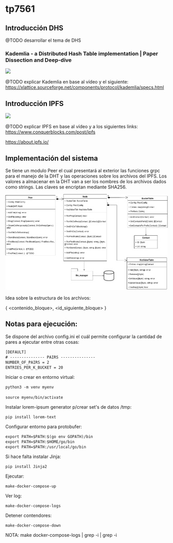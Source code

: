 # tp7561

## Introducción DHS
@TODO desarrollar el tema de DHS

### Kademlia - a Distributed Hash Table implementation | Paper Dissection and Deep-dive

[![](https://markdown-videos-api.jorgenkh.no/youtube/_kCHOpINA5g)](https://www.youtube.com/watch?v=_kCHOpINA5g)

@TODO explicar Kademlia en base al vídeo y el siguiente: https://xlattice.sourceforge.net/components/protocol/kademlia/specs.html


## Introducción IPFS

[![](https://markdown-videos-api.jorgenkh.no/youtube/-ZC1-M3biyo)](https://youtu.be/-ZC1-M3biyo)

@TODO explicar IPFS en base al vídeo y a los siguientes links: https://www.conquerblocks.com/post/ipfs

https://about.ipfs.io/


## Implementación del sistema

Se tiene un modulo Peer el cual presentará al exterior las funciones grpc para el manejo de la DHT y las operaciones sobre los archivos del IPFS. 
Los valores a almacenar en la DHT van a ser los nombres de los archivos dados como strings.
Las claves se encriptan mediante SHA256.

![Diagrama De Clases Peer](./docs/DiagramaDeClasesPeer.png)


Idea sobre la estructura de los archivos:

{
    <contenido_bloque>,
    <id_siguiente_bloque>
}


## Notas para ejecución:

Se dispone del archivo config.ini el cuál permite configurar la cantidad de pares a ejecutar entre otras cosas:

```
[DEFAULT]
# --------------- PAIRS ---------------
NUMBER_OF_PAIRS = 2
ENTRIES_PER_K_BUCKET = 20
```
Iniciar o crear en entorno virtual:
```
python3 -m venv myenv

source myenv/bin/activate

```
Instalar lorem-ipsum generator p/crear set's de datos /tmp:
```
pip install lorem-text
```
Configurar entorno para protobufer:
```
export PATH=$PATH:$(go env GOPATH)/bin
export PATH=$PATH:$HOME/go/bin
export PATH=$PATH:/usr/local/go/bin
```
Si hace falta instalar Jinja:
```
pip install Jinja2
```
Ejecutar:
```
make-docker-compose-up
```
Ver log:
```
make-docker-compose-logs
```
Detener contendores:
```
make-docker-compose-down
```

NOTA: make docker-compose-logs | grep -i <exp> | grep -i <exp>
